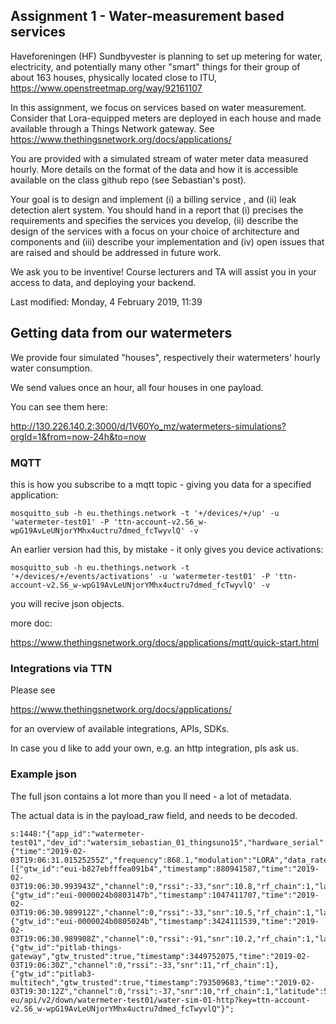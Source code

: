 
## Assignment 1 - Water-measurement based services

Haveforeningen (HF) Sundbyvester is planning to set up metering for water, electricity, and potentially many other "smart" things for their group of about 163 houses, physically located close to ITU, https://www.openstreetmap.org/way/92161107

In this assignment, we focus on services based on water measurement. Consider that Lora-equipped meters are deployed in each house and made available through a Things Network gateway. See https://www.thethingsnetwork.org/docs/applications/

You are provided with a simulated stream of water meter data measured hourly. More details on the format of the data and how it is accessible available on the class github repo (see Sebastian's post).

Your goal is to design and implement (i) a billing service , and (ii) leak detection alert system. You should hand in a report that (i) precises the requirements and specifies the services you develop, (ii) describe the design of the services with a focus on your choice of architecture and components and (iii) describe your implementation and (iv) open issues that are raised and should be addressed in future  work.

We ask you to be inventive! Course lecturers and TA will assist you in your access to data, and deploying your backend.

Last modified: Monday, 4 February 2019, 11:39

## Getting data from our watermeters

We provide four simulated "houses", respectively their watermeters' hourly water consumption.

We send values once an hour, all four houses in one payload.

You can see them here:

http://130.226.140.2:3000/d/1V60Yo_mz/watermeters-simulations?orgId=1&from=now-24h&to=now



### MQTT

this is how you subscribe to a mqtt topic - giving you data for a specified application:

```
mosquitto_sub -h eu.thethings.network -t '+/devices/+/up' -u 'watermeter-test01' -P 'ttn-account-v2.S6_w-wpG19AvLeUNjorYMhx4uctru7dmed_fcTwyvlQ' -v
```
An earlier version had this, by mistake - it only gives you device activations:

```
mosquitto_sub -h eu.thethings.network -t '+/devices/+/events/activations' -u 'watermeter-test01' -P 'ttn-account-v2.S6_w-wpG19AvLeUNjorYMhx4uctru7dmed_fcTwyvlQ' -v
```

you will recive json objects.



more doc:

https://www.thethingsnetwork.org/docs/applications/mqtt/quick-start.html



### Integrations via TTN

Please see

https://www.thethingsnetwork.org/docs/applications/

for an overview of available integrations, APIs, SDKs.

In case you d like to add your own, e.g. an http integration, pls ask us.

### Example json

The full json contains a lot more than you ll need - a lot of metadata.

The actual data is in the payload_raw field, and needs to be decoded.

```
s:1448:"{"app_id":"watermeter-test01","dev_id":"watersim_sebastian_01_thingsuno15","hardware_serial":"0004A30B001FD9C9","port":1,"counter":125,"payload_raw":"CxIKDg==","metadata":{"time":"2019-02-03T19:06:31.01525255Z","frequency":868.1,"modulation":"LORA","data_rate":"SF7BW125","coding_rate":"4/5","gateways":[{"gtw_id":"eui-b827ebfffea091b4","timestamp":880941587,"time":"2019-02-03T19:06:30.993943Z","channel":0,"rssi":-33,"snr":10.8,"rf_chain":1,"latitude":58.95688,"longitude":-3.30104,"altitude":5},{"gtw_id":"eui-0000024b0803147b","timestamp":1047411707,"time":"2019-02-03T19:06:30.989912Z","channel":0,"rssi":-33,"snr":10.5,"rf_chain":1,"latitude":55.66,"longitude":12.5916,"altitude":2},{"gtw_id":"eui-0000024b0805024b","timestamp":3424111539,"time":"2019-02-03T19:06:30.989908Z","channel":0,"rssi":-91,"snr":10.2,"rf_chain":1,"latitude":55.65988,"longitude":12.59104,"altitude":33},{"gtw_id":"pitlab-things-gateway","gtw_trusted":true,"timestamp":3449752075,"time":"2019-02-03T19:06:30Z","channel":0,"rssi":-33,"snr":11,"rf_chain":1},{"gtw_id":"pitlab3-multitech","gtw_trusted":true,"timestamp":793509683,"time":"2019-02-03T19:30:12Z","channel":0,"rssi":-37,"snr":10,"rf_chain":1,"latitude":55.65961,"longitude":12.591463,"altitude":30,"location_source":"registry"}]},"downlink_url":"https://integrations.thethingsnetwork.org/ttn-eu/api/v2/down/watermeter-test01/water-sim-01-http?key=ttn-account-v2.S6_w-wpG19AvLeUNjorYMhx4uctru7dmed_fcTwyvlQ"}";
```
